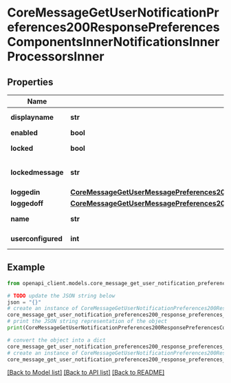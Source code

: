 # CoreMessageGetUserNotificationPreferences200ResponsePreferencesComponentsInnerNotificationsInnerProcessorsInner


## Properties

Name | Type | Description | Notes
------------ | ------------- | ------------- | -------------
**displayname** | **str** | Display name | [optional] 
**enabled** | **bool** | Is enabled? | [optional] 
**locked** | **bool** | Is locked by admin? | [optional] 
**lockedmessage** | **str** | Text to display if locked | [optional] 
**loggedin** | [**CoreMessageGetUserMessagePreferences200ResponsePreferencesComponentsInnerNotificationsInnerProcessorsInnerLoggedoff**](CoreMessageGetUserMessagePreferences200ResponsePreferencesComponentsInnerNotificationsInnerProcessorsInnerLoggedoff.md) |  | [optional] 
**loggedoff** | [**CoreMessageGetUserMessagePreferences200ResponsePreferencesComponentsInnerNotificationsInnerProcessorsInnerLoggedoff**](CoreMessageGetUserMessagePreferences200ResponsePreferencesComponentsInnerNotificationsInnerProcessorsInnerLoggedoff.md) |  | [optional] 
**name** | **str** | Processor name | [optional] 
**userconfigured** | **int** | Is configured? | [optional] 

## Example

```python
from openapi_client.models.core_message_get_user_notification_preferences200_response_preferences_components_inner_notifications_inner_processors_inner import CoreMessageGetUserNotificationPreferences200ResponsePreferencesComponentsInnerNotificationsInnerProcessorsInner

# TODO update the JSON string below
json = "{}"
# create an instance of CoreMessageGetUserNotificationPreferences200ResponsePreferencesComponentsInnerNotificationsInnerProcessorsInner from a JSON string
core_message_get_user_notification_preferences200_response_preferences_components_inner_notifications_inner_processors_inner_instance = CoreMessageGetUserNotificationPreferences200ResponsePreferencesComponentsInnerNotificationsInnerProcessorsInner.from_json(json)
# print the JSON string representation of the object
print(CoreMessageGetUserNotificationPreferences200ResponsePreferencesComponentsInnerNotificationsInnerProcessorsInner.to_json())

# convert the object into a dict
core_message_get_user_notification_preferences200_response_preferences_components_inner_notifications_inner_processors_inner_dict = core_message_get_user_notification_preferences200_response_preferences_components_inner_notifications_inner_processors_inner_instance.to_dict()
# create an instance of CoreMessageGetUserNotificationPreferences200ResponsePreferencesComponentsInnerNotificationsInnerProcessorsInner from a dict
core_message_get_user_notification_preferences200_response_preferences_components_inner_notifications_inner_processors_inner_from_dict = CoreMessageGetUserNotificationPreferences200ResponsePreferencesComponentsInnerNotificationsInnerProcessorsInner.from_dict(core_message_get_user_notification_preferences200_response_preferences_components_inner_notifications_inner_processors_inner_dict)
```
[[Back to Model list]](../README.md#documentation-for-models) [[Back to API list]](../README.md#documentation-for-api-endpoints) [[Back to README]](../README.md)


